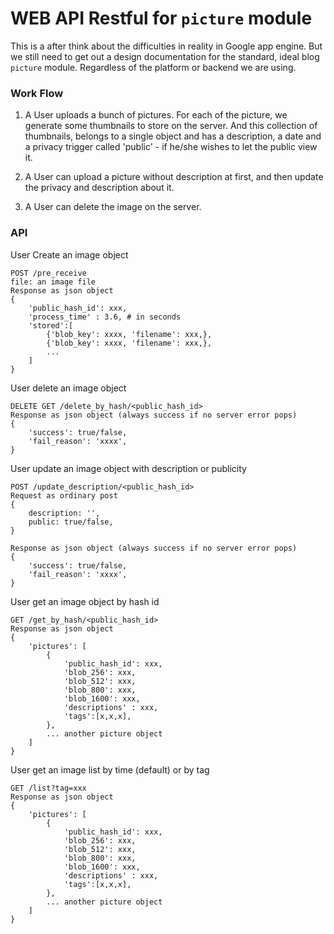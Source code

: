 # WEB API Restful for `picture` module
This is a after think about the difficulties in reality in Google app engine. But we still need to get out a design documentation for the standard, ideal blog `picture` module. Regardless of the platform or backend we are using.

### Work Flow
1. A User uploads a bunch of pictures. For each of the picture, we generate some thumbnails to store on the server. And this collection of thumbnails, belongs to a single object and has a description, a date and a privacy trigger called 'public' - if he/she wishes to let the public view it.

2. A User can upload a picture without description at first, and then update the privacy and description about it.

3. A User can delete the image on the server.

### API
User Create an image object
```
POST /pre_receive
file: an image file
Response as json object
{
	'public_hash_id': xxx,
	'process_time' : 3.6, # in seconds
    'stored':[
        {'blob_key': xxxx, 'filename': xxx,},
        {'blob_key': xxxx, 'filename': xxx,},
        ...
    ]
}
```

User delete an image object
```
DELETE GET /delete_by_hash/<public_hash_id>
Response as json object (always success if no server error pops)
{
	'success': true/false,
	'fail_reason': 'xxxx',
}
```

User update an image object with description or publicity
```
POST /update_description/<public_hash_id>
Request as ordinary post
{
	description: '',
	public: true/false,
}

Response as json object (always success if no server error pops)
{
	'success': true/false,
	'fail_reason': 'xxxx',
}

```

User get an image object by hash id
```
GET /get_by_hash/<public_hash_id>
Response as json object
{
	'pictures': [
		{
			'public_hash_id': xxx,
			'blob_256': xxx,
			'blob_512': xxx,
			'blob_800': xxx,
			'blob_1600': xxx,
			'descriptions' : xxx,
			'tags':[x,x,x],
		},
		... another picture object
	]
}
```

User get an image list by time (default) or by tag
```
GET /list?tag=xxx
Response as json object
{
	'pictures': [
		{
			'public_hash_id': xxx,
			'blob_256': xxx,
			'blob_512': xxx,
			'blob_800': xxx,
			'blob_1600': xxx,
			'descriptions' : xxx,
			'tags':[x,x,x],
		},
		... another picture object
	]
}

```